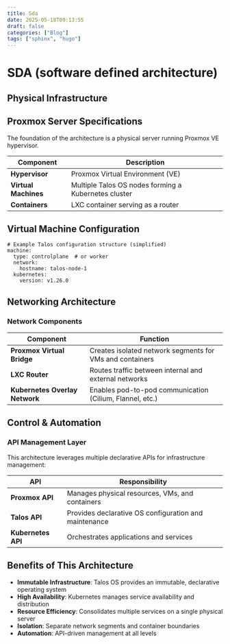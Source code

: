 ```yaml
---
title: Sda
date: 2025-05-18T09:13:55
draft: false
categories: ["Blog"]
tags: ["sphinx", "hugo"]
---
```

# SDA (software defined architecture)

## Physical Infrastructure

## Proxmox Server Specifications

The foundation of the architecture is a physical server running Proxmox VE hypervisor.

| Component            | Description                                          |
|----------------------|------------------------------------------------------|
| **Hypervisor**       | Proxmox Virtual Environment (VE)                     |
| **Virtual Machines** | Multiple Talos OS nodes forming a Kubernetes cluster |
| **Containers**       | LXC container serving as a router                    |

## Virtual Machine Configuration

```console
# Example Talos configuration structure (simplified)
machine:
  type: controlplane  # or worker
  network:
    hostname: talos-node-1
  kubernetes:
    version: v1.26.0
```

## Networking Architecture

### Network Components

| Component                      | Function                                                 |
|--------------------------------|----------------------------------------------------------|
| **Proxmox Virtual Bridge**     | Creates isolated network segments for VMs and containers |
| **LXC Router**                 | Routes traffic between internal and external networks    |
| **Kubernetes Overlay Network** | Enables pod-to-pod communication (Cilium, Flannel, etc.) |

## Control & Automation

### API Management Layer

This architecture leverages multiple declarative APIs for infrastructure management:

| API                | Responsibility                                        |
|--------------------|-------------------------------------------------------|
| **Proxmox API**    | Manages physical resources, VMs, and containers       |
| **Talos API**      | Provides declarative OS configuration and maintenance |
| **Kubernetes API** | Orchestrates applications and services                |

## Benefits of This Architecture

- **Immutable Infrastructure**: Talos OS provides an immutable, declarative operating system
- **High Availability**: Kubernetes manages service availability and distribution
- **Resource Efficiency**: Consolidates multiple services on a single physical server
- **Isolation**: Separate network segments and container boundaries
- **Automation**: API-driven management at all levels
